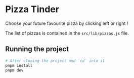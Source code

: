 # Pizza Tinder

Choose your future favourite pizza by clicking left or right !

The list of pizzas is contained in the `src/lib/pizzas.js` file.

## Running the project

```bash
# After cloning the project and `cd` into it
pnpm install
pnpm dev
```
